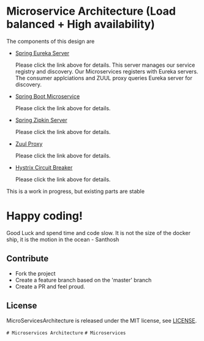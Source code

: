 Microservice Architecture (Load balanced + High availability)
=============================================================

The components of this design are

- [Spring Eureka Server](MLEurekaServer/README.md)
  
  Please click the link above for details. This server manages our service registry and discovery. Our Microservices registers with Eureka servers. The consumer applciations and ZUUL proxy queries Eureka server for discovery.
  
- [Spring Boot Microservice](MLService/README.md)
  
  Please click the link above for details.
- [Spring Zipkin Server](ZipkinServer/README.md)
  
  Please click the link above for details.
- [Zuul Proxy](MSApiGateway/README.md)
  
  Please click the link above for details.
- [Hystrix Circuit Breaker](MLService/README.md)
  
  Please click the link above for details.


This is a work in progress, but existing parts are stable


# Happy coding! 

Good Luck and spend time and code slow. It is not the size of the docker ship, it is the motion in the ocean - Santhosh 

## Contribute

* Fork the project
* Create a feature branch based on the 'master' branch
* Create a PR and feel proud.


## License

MicroServicesArchitecture is released under the MIT license, see [LICENSE](https://github.com/BonifyByForteil/react-native-piwik/blob/master/LICENSE).

`# Microservices Architecture`
`# Microservices`
